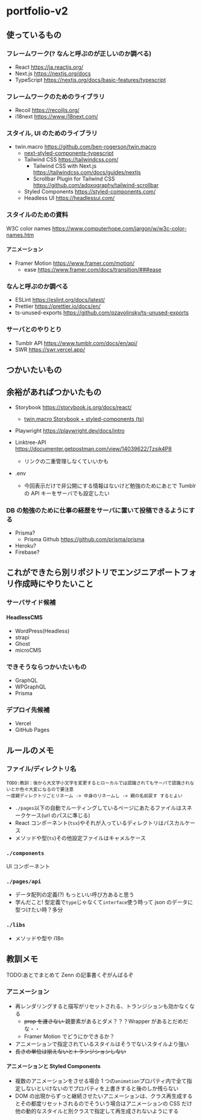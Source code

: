 # portfolio-v2

## 使っているもの

### フレームワーク(? なんと呼ぶのが正しいのか調べる)

- React <https://ja.reactjs.org/>
- Next.js <https://nextjs.org/docs>
- TypeScript <https://nextjs.org/docs/basic-features/typescript>

### フレームワークのためのライブラリ

- Recoil <https://recoiljs.org/>
- i18next <https://www.i18next.com/>

### スタイル, UI のためのライブラリ

- twin.macro <https://github.com/ben-rogerson/twin.macro>
  - [next-styled-components-typescript](https://github.com/ben-rogerson/twin.examples/tree/master/next-styled-components-typescript)
  - Tailwind CSS <https://tailwindcss.com/>
    - Tailwind CSS with Next.js <https://tailwindcss.com/docs/guides/nextjs>
    - Scrollbar Plugin for Tailwind CSS <https://github.com/adoxography/tailwind-scrollbar>
  - Styled Components <https://styled-components.com/>
  - Headless UI <https://headlessui.com/>

### スタイルのための資料

W3C color names <https://www.computerhope.com/jargon/w/w3c-color-names.htm>

#### アニメーション

- Framer Motion <https://www.framer.com/motion/>
  - ease <https://www.framer.com/docs/transition/###ease>

### なんと呼ぶのか調べる

- ESLint <https://eslint.org/docs/latest/>
- Prettier <https://prettier.io/docs/en/>
- ts-unused-exports <https://github.com/pzavolinsky/ts-unused-exports>

### サーバとのやりとり

- Tumblr API <https://www.tumblr.com/docs/en/api/>
- SWR <https://swr.vercel.app/>

## つかいたいもの

## 余裕があればつかいたもの

- Storybook <https://storybook.js.org/docs/react/>
  - [twin.macro Storybook + styled-components (ts)](https://github.com/ben-rogerson/twin.examples/tree/master/storybook-styled-components-typescript)
- Playwright <https://playwright.dev/docs/intro>

- Linktree-API <https://documenter.getpostman.com/view/14039622/Tzsik4P8>
  - リンクの二重管理しなくていいかも
- .env
  - 今回表示だけで非公開にする情報はないけど勉強のためにあとで Tumblr の API キーをサーバでも設定したい

### DB の勉強のために仕事の経歴をサーバに置いて投稿できるようにする

- Prisma?
  - Prisma Github <https://github.com/prisma/prisma>
- Heroku?
- Firebase?

## これができたら別リポジトリでエンジニアポートフォリ作成時にやりたいこと

### サーバサイド候補

#### HeadlessCMS

- WordPress(Headless)
- strapi
- Ghost
- microCMS

### できそうならつかいたいもの

- GraphQL
- WPGraphQL
- Prisma

### デプロイ先候補

- Vercel
- GitHub Pages

## ルールのメモ

### ファイル/ディレクトリ名

```text
TODO:教訓：後から大文字小文字を変更するとローカルでは認識されてもサーバで認識されないとか色々大変になるので要注意
一度親ディレクトリごとリネーム -> 中身のリネームし -> 親の名前戻す するとよい
```

- `./pages`以下の自動でルーティングしているページにあたるファイルはスネークケース(url のパスに準じる)
- React コンポーネント(`tsx`)やそれが入っているディレクトリはパスカルケース
- メソッドや型(`ts`)その他設定ファイルはキャメルケース

### `./components`

UI コンポーネント

### `./pages/api`

- データ配列の定義(?) もっといい呼び方あると思う
- 学んだこと! 型定義で`type`じゃなくて`interface`使う時って json のデータに型つけたい時？多分

### `./libs`

- メソッドや型や i18n

## 教訓メモ

TODO:あとでまとめて Zenn の記事書くぞがんばるぞ

### アニメーション

- 再レンダリングすると描写がリセットされる、トランジションも効かなくなる
  - <del> prop を渡さない </del> 親要素があるとダメ？？？Wrapper があるとだめだな・・
  - Framer Motion でどうにかできるか？
- アニメーションで指定されているスタイルはそうでないスタイルより強い
- <del> 長さの単位は揃えないとトランジションしない</del>

#### アニメーションと Styled Components

- 複数のアニメーションをさせる場合 1 つの`animation`プロパティ内で全て指定しないといけないのでプロパティを上書きすると後のしか残らない
- DOM の出現からずっと継続させたいアニメーションは、クラス再生成するとその都度リセットされるのでそういう場合はアニメーションの CSS だけ他の動的なスタイルと別クラスで指定して再生成されないようにする
